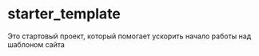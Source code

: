 # starter_template
Это стартовый проект, который помогает ускорить начало работы над шаблоном сайта
